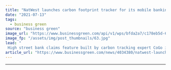 ```yaml
---
title: "NatWest launches carbon footprint tracker for its mobile banking app"
date: "2021-07-13"
tags: 
  - business green
source: "business green"
image_url: "https://www.businessgreen.com/api/v1/wps/bfda2a7/c178eb5d-68bf-4eeb-9b7d-a10f7cb971c9/3/calculator-1680905-1920-185x114.jpg"
image_fp: "/assets/img/post_thumbnails/63.jpg"
lead: "
 High street bank claims feature built by carbon tracking expert CoGo is a first for a UK bank ..."
article_url: "https://www.businessgreen.com/news/4034380/natwest-launches-carbon-footprint-tracker-mobile-banking-app"
---
```


---
